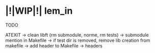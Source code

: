 # |!|WIP|!| lem_in
TODO

ATEXIT
-> clean libft (rm submodule, norme, rm tests)
-> submodule mention in Makefile
-> if test dir is removed, remove lib creation from makefile
-> add header to Makefile
-> headers
